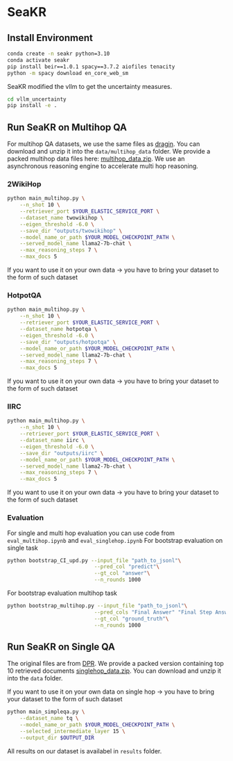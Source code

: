 # SeaKR


## Install Environment

```bash
conda create -n seakr python=3.10
conda activate seakr
pip install beir==1.0.1 spacy==3.7.2 aiofiles tenacity
python -m spacy download en_core_web_sm
```

SeaKR modified the vllm to get the uncertainty measures.
```bash
cd vllm_uncertainty
pip install -e .
```

## Run SeaKR on Multihop QA

For multihop QA datasets, we use the same files as [dragin](https://github.com/oneal2000/DRAGIN). You can download and unzip it into the `data/multihop_data` folder. We provide a packed multihop data files here: [multihop_data.zip](https://drive.google.com/file/d/1xDqaPa8Kpnb95l7nHpwKWsBQUP9Ck7cn/view?usp=sharing).
We use an asynchronous reasoning engine to accelerate multi hop reasoning.

### 2WikiHop
```bash
python main_multihop.py \
    --n_shot 10 \
    --retriever_port $YOUR_ELASTIC_SERVICE_PORT \
    --dataset_name twowikihop \
    --eigen_threshold -6.0 \
    --save_dir "outputs/twowikihop" \
    --model_name_or_path $YOUR_MODEL_CHECKPOINT_PATH \
    --served_model_name llama2-7b-chat \
    --max_reasoning_steps 7 \
    --max_docs 5
```
If you want to use it on your own data -> you have to bring your dataset to the form of such dataset

### HotpotQA
```bash
python main_multihop.py \
    --n_shot 10 \
    --retriever_port $YOUR_ELASTIC_SERVICE_PORT \
    --dataset_name hotpotqa \
    --eigen_threshold -6.0 \
    --save_dir "outputs/hotpotqa" \
    --model_name_or_path $YOUR_MODEL_CHECKPOINT_PATH \
    --served_model_name llama2-7b-chat \
    --max_reasoning_steps 7 \
    --max_docs 5
```
If you want to use it on your own data -> you have to bring your dataset to the form of such dataset

### IIRC
```bash
python main_multihop.py \
    --n_shot 10 \
    --retriever_port $YOUR_ELASTIC_SERVICE_PORT \
    --dataset_name iirc \
    --eigen_threshold -6.0 \
    --save_dir "outputs/iirc" \
    --model_name_or_path $YOUR_MODEL_CHECKPOINT_PATH \
    --served_model_name llama2-7b-chat \
    --max_reasoning_steps 7 \
    --max_docs 5
```
If you want to use it on your own data -> you have to bring your dataset to the form of such dataset


### Evaluation
For single and multi hop evaluation you can use code from `eval_multihop.ipynb` and `eval_singlehop.ipynb`
For bootstrap evaluation on single task
```bash
python bootstrap_CI_upd.py --input_file "path_to_jsonl"\
                            --pred_col "predict"\
                            --gt_col "answer"\
                            --n_rounds 1000
```
For bootstrap evaluation multihop task
```bash
python bootstrap_multihop.py --input_file "path_to_jsonl"\
                            --pred_cols "Final Answer" "Final Step Answer" "Final Read Answer"\
                            --gt_col "ground_truth"\
                            --n_rounds 1000
```


## Run SeaKR on Single QA

The original files are from [DPR](https://github.com/facebookresearch/DPR). We provide a packed version containing top 10 retrieved documents [singlehop_data.zip](https://drive.google.com/file/d/1hn4Om_KkIGJpgG2wJjUu1mpPv9oq8M6G/view?usp=sharing). You can download and unzip it into the `data` folder. 

If you want to use it on your own data on single hop -> you have to bring your dataset to the form of such dataset

```bash
python main_simpleqa.py \
    --dataset_name tq \
    --model_name_or_path $YOUR_MODEL_CHECKPOINT_PATH \
    --selected_intermediate_layer 15 \
    --output_dir $OUTPUT_DIR
```

All results on our dataset is availabel in `results` folder.